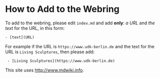 # How to Add to the Webring

To add to the webring, please edit `index.md` and add **only**: *a URL* and *the text* for the URL, in this form:

`- [text](URL)`

For example if the URL is `https://www.udk-berlin.de` and the text for the URL is `Living Sculptures`, then please add:

` - [Living Sculptures](https://www.udk-berlin.de)`


This site uses http://www.mdwiki.info.